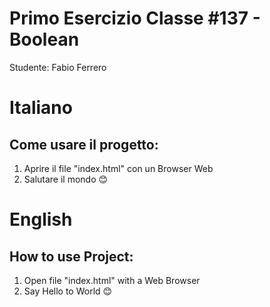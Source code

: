 Primo Esercizio Classe #137 - Boolean
===
Studente: Fabio Ferrero

# Italiano

## Come usare il progetto:
1. Aprire il file "index.html" con un Browser Web
2. Salutare il mondo 😊

# English

## How to use Project:
1. Open file "index.html" with a Web Browser
2. Say Hello to World 😊